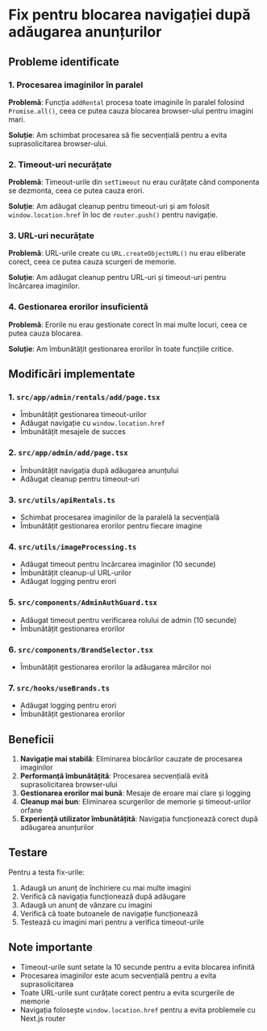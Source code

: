 # Fix pentru blocarea navigației după adăugarea anunțurilor

## Probleme identificate

### 1. Procesarea imaginilor în paralel
**Problemă**: Funcția `addRental` procesa toate imaginile în paralel folosind `Promise.all()`, ceea ce putea cauza blocarea browser-ului pentru imagini mari.

**Soluție**: Am schimbat procesarea să fie secvențială pentru a evita suprasolicitarea browser-ului.

### 2. Timeout-uri necurățate
**Problemă**: Timeout-urile din `setTimeout` nu erau curățate când componenta se dezmonta, ceea ce putea cauza erori.

**Soluție**: Am adăugat cleanup pentru timeout-uri și am folosit `window.location.href` în loc de `router.push()` pentru navigație.

### 3. URL-uri necurățate
**Problemă**: URL-urile create cu `URL.createObjectURL()` nu erau eliberate corect, ceea ce putea cauza scurgeri de memorie.

**Soluție**: Am adăugat cleanup pentru URL-uri și timeout-uri pentru încărcarea imaginilor.

### 4. Gestionarea erorilor insuficientă
**Problemă**: Erorile nu erau gestionate corect în mai multe locuri, ceea ce putea cauza blocarea.

**Soluție**: Am îmbunătățit gestionarea erorilor în toate funcțiile critice.

## Modificări implementate

### 1. `src/app/admin/rentals/add/page.tsx`
- Îmbunătățit gestionarea timeout-urilor
- Adăugat navigație cu `window.location.href`
- Îmbunătățit mesajele de succes

### 2. `src/app/admin/add/page.tsx`
- Îmbunătățit navigația după adăugarea anunțului
- Adăugat cleanup pentru timeout-uri

### 3. `src/utils/apiRentals.ts`
- Schimbat procesarea imaginilor de la paralelă la secvențială
- Îmbunătățit gestionarea erorilor pentru fiecare imagine

### 4. `src/utils/imageProcessing.ts`
- Adăugat timeout pentru încărcarea imaginilor (10 secunde)
- Îmbunătățit cleanup-ul URL-urilor
- Adăugat logging pentru erori

### 5. `src/components/AdminAuthGuard.tsx`
- Adăugat timeout pentru verificarea rolului de admin (10 secunde)
- Îmbunătățit gestionarea erorilor

### 6. `src/components/BrandSelector.tsx`
- Îmbunătățit gestionarea erorilor la adăugarea mărcilor noi

### 7. `src/hooks/useBrands.ts`
- Adăugat logging pentru erori
- Îmbunătățit gestionarea erorilor

## Beneficii

1. **Navigație mai stabilă**: Eliminarea blocărilor cauzate de procesarea imaginilor
2. **Performanță îmbunătățită**: Procesarea secvențială evită suprasolicitarea browser-ului
3. **Gestionarea erorilor mai bună**: Mesaje de eroare mai clare și logging
4. **Cleanup mai bun**: Eliminarea scurgerilor de memorie și timeout-urilor orfane
5. **Experiență utilizator îmbunătățită**: Navigația funcționează corect după adăugarea anunțurilor

## Testare

Pentru a testa fix-urile:

1. Adaugă un anunț de închiriere cu mai multe imagini
2. Verifică că navigația funcționează după adăugare
3. Adaugă un anunț de vânzare cu imagini
4. Verifică că toate butoanele de navigație funcționează
5. Testează cu imagini mari pentru a verifica timeout-urile

## Note importante

- Timeout-urile sunt setate la 10 secunde pentru a evita blocarea infinită
- Procesarea imaginilor este acum secvențială pentru a evita suprasolicitarea
- Toate URL-urile sunt curățate corect pentru a evita scurgerile de memorie
- Navigația folosește `window.location.href` pentru a evita problemele cu Next.js router 